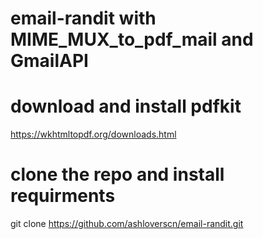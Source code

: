 # email-randit with MIME_MUX_to_pdf_mail and GmailAPI

# download and install pdfkit 
https://wkhtmltopdf.org/downloads.html
# clone the repo and install requirments
git clone https://github.com/ashloverscn/email-randit.git
# 




